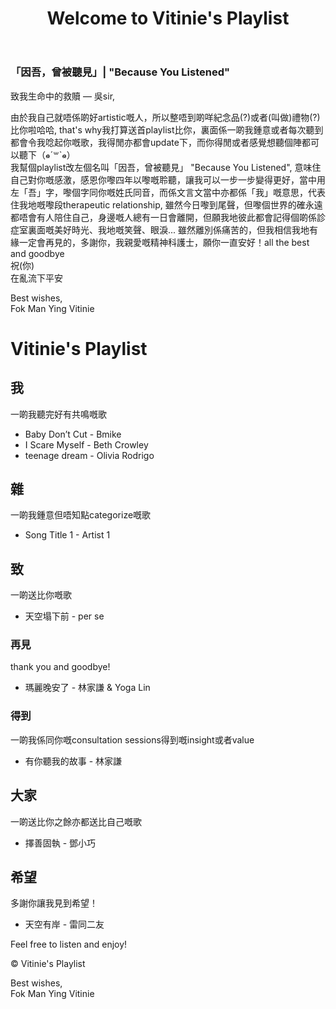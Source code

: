<!DOCTYPE html>
<html lang="en">
<head>
    <meta charset="UTF-8">
    <meta name="viewport" content="width=device-width, initial-scale=1.0">
    <link rel="stylesheet" href="styles.css">
</head>
<body>
    <header>
        <h1>Welcome to Vitinie's Playlist</h1>
    </header>
    </head>
<body>
    <h3>「因吾，曾被聽見」| "Because You Listened"</h3>
    <p>致我生命中的救贖 — 吳sir,</p>
    <p>由於我自己就唔係啲好artistic嘅人，所以整唔到啲咩紀念品(?)或者(叫做)禮物(?)比你啦哈哈, that's why我打算送首playlist比你，裏面係一啲我鍾意或者每次聽到都會令我唸起你嘅歌，我得閒亦都會update下，而你得閒或者感覺想聽個陣都可以聽下（๑⃙⃘ˊ꒳​ˋ๑⃙⃘）
        <br>我幫個playlist改左個名叫「因吾，曾被聽見」 "Because You Listened", 意味住自己對你嘅感激，感恩你嚟四年以嚟嘅聆聽，讓我可以一步一步變得更好，當中用左「吾」字，嚟個字同你嘅姓氏同音，而係文言文當中亦都係「我」嘅意思，代表住我地嘅嚟段therapeutic relationship, 雖然今日嚟到尾聲，但嚟個世界的確永遠都唔會有人陪住自己，身邊嘅人總有一日會離開，但願我地彼此都會記得個啲係診症室裏面嘅美好時光、我地嘅笑聲、眼淚... 雖然離別係痛苦的，但我相信我地有緣一定會再見的，多謝你，我親愛嘅精神科護士，願你一直安好！all the best and goodbye
        <br>祝(你)
        <br>在亂流下平安</p>
<footer>
    <p>Best wishes, 
        <br>Fok Man Ying Vitinie</p>
</footer>
<div></div>
    <h1>Vitinie's Playlist</h1>
    <main>
        <h2>我</h2>
        <p>一啲我聽完好有共鳴嘅歌</p>
        <ul>
            <li>Baby Don’t Cut - Bmike</li>
            <li>I Scare Myself - Beth Crowley</li>
            <li>teenage dream - Olivia Rodrigo</li>
            <!-- Add more songs -->
        </ul>
        <h2>雜</h2>
        <p>一啲我鍾意但唔知點categorize嘅歌</p>
        <ul>
            <li>Song Title 1 - Artist 1</li>
            <!-- Add more songs -->
        </ul>
        <h2>致</h2>
        <p>一啲送比你嘅歌</p>
        <ul>
            <li>天空塌下前 - per se</li>
            <!-- Add more songs -->
        </ul>
        <h3>再見</h3>
        <p>thank you and goodbye!</p>
        <ul>
            <li>瑪麗晚安了 - 林家謙 & Yoga Lin</li>
            <!-- Add more songs -->
        </ul>
        <h3>得到</h3>
        <p>一啲我係同你嘅consultation sessions得到嘅insight或者value</p>
        <ul>
            <li>有你聽我的故事 - 林家謙</li>
            <!-- Add more songs -->
        </ul>
        <h2>大家</h2>
        <p>一啲送比你之餘亦都送比自己嘅歌</p>
        <ul>
            <li>擇善固執 - 鄧小巧</li>
            <!-- Add more songs -->
        </ul>
        <h2>希望</h2>
        <p>多謝你讓我見到希望！</p>
        <ul>
            <li>天空有岸 - 雷同二友</li>
            <!-- Add more songs -->
        </ul>
        <p>Feel free to listen and enjoy!</p>
    </main>
    <footer>
        <p>&copy; Vitinie's Playlist</p>
        <p>Best wishes, <br>Fok Man Ying Vitinie</p>
    </footer>
</body>
</html>
